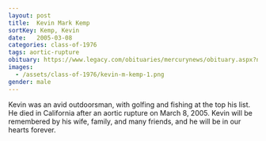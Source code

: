 ```yaml
---
layout: post
title:  Kevin Mark Kemp
sortKey: Kemp, Kevin
date:   2005-03-08
categories: class-of-1976
tags: aortic-rupture
obituary: https://www.legacy.com/obituaries/mercurynews/obituary.aspx?n=Kevin-Mark-Kemp&pid=3275058
images:
  - /assets/class-of-1976/kevin-m-kemp-1.png
gender: male
---
```

Kevin was an avid outdoorsman, with golfing and fishing at the top his list. He died in California after an aortic rupture on March 8, 2005. Kevin will be remembered by his wife, family, and many friends, and he will be in our hearts forever.
